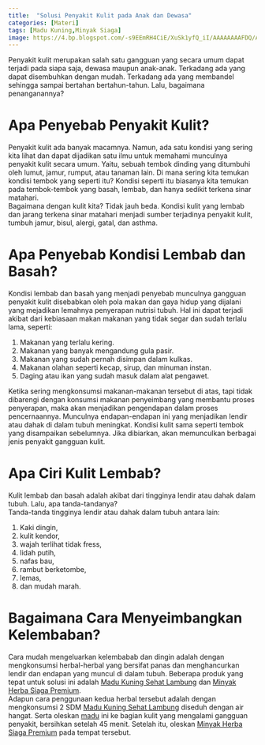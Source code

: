 ```yaml
---
title:  "Solusi Penyakit Kulit pada Anak dan Dewasa"
categories: [Materi]
tags: [Madu Kuning,Minyak Siaga]
image: https://4.bp.blogspot.com/-s9EEmRH4CiE/XuSk1yfQ_iI/AAAAAAAAFDQ/AtLyQvMuU4QAmrPqXewYLgYW_WJ2NCsLACPcBGAsYHg/s1600/202006-mho-solusi-penyakit-kulit.png
---
```


<div>Penyakit kulit merupakan salah satu gangguan yang secara umum dapat terjadi pada siapa saja, dewasa maupun anak-anak. Terkadang ada yang dapat disembuhkan dengan mudah. Terkadang ada yang membandel sehingga sampai bertahan bertahun-tahun. Lalu, bagaimana penanganannya?</div>

<h1>Apa Penyebab Penyakit Kulit?</h1>

<div>Penyakit kulit ada banyak macamnya. Namun, ada satu kondisi yang sering kita lihat dan dapat dijadikan satu ilmu untuk memahami munculnya penyakit kulit secara umum. Yaitu, sebuah tembok dinding yang ditumbuhi oleh lumut, jamur, rumput, atau tanaman lain. Di mana sering kita temukan kondisi tembok yang seperti itu? Kondisi seperti itu biasanya kita temukan pada tembok-tembok yang basah, lembab, dan hanya sedikit terkena sinar matahari.</div>

<div>Bagaimana dengan kulit kita? Tidak jauh beda. Kondisi kulit yang lembab dan jarang terkena sinar matahari menjadi sumber terjadinya penyakit kulit, tumbuh jamur, bisul, alergi, gatal, dan asthma.</div>

<h1>Apa Penyebab Kondisi Lembab dan Basah?</h1>

<div>Kondisi lembab dan basah yang menjadi penyebab munculnya gangguan penyakit kulit disebabkan oleh pola makan dan gaya hidup yang dijalani yang mejadikan lemahnya penyerapan nutrisi tubuh. Hal ini dapat terjadi akibat dari kebiasaan makan makanan yang tidak segar dan sudah terlalu lama, seperti:</div>

<ol>
    <li>Makanan yang terlalu kering.</li>
    <li>Makanan yang banyak mengandung gula pasir.</li>
    <li>Makanan yang sudah pernah disimpan dalam kulkas.</li>
    <li>Makanan olahan seperti kecap, sirup,  dan minuman instan.</li>
    <li>Daging atau ikan yang sudah masuk dalam alat pengawet.</li>
</ol>

<div>Ketika sering mengkonsumsi makanan-makanan tersebut di atas, tapi tidak dibarengi dengan konsumsi makanan penyeimbang yang membantu proses penyerapan, maka akan menjadikan pengendapan dalam proses pencernaannya. Munculnya endapan-endapan ini yang menjadikan lendir atau dahak di dalam tubuh meningkat. Kondisi kulit sama seperti tembok yang disampaikan sebelumnya. Jika dibiarkan, akan memunculkan berbagai jenis penyakit gangguan kulit.</div>

<h1>Apa Ciri Kulit Lembab?</h1>

<div>Kulit lembab dan basah adalah akibat dari tingginya lendir atau dahak dalam tubuh. Lalu, apa tanda-tandanya?</div>

<div>Tanda-tanda tingginya lendir atau dahak dalam tubuh antara lain:</div>

<ol>
    <li>Kaki dingin,</li>
    <li>kulit kendor,</li>
    <li>wajah terlihat tidak fress,</li>
    <li>lidah putih,</li>
    <li>nafas bau,</li>
    <li>rambut berketombe,</li>
    <li>lemas,</li>
    <li>dan mudah marah.</li>
</ol>

<h1>Bagaimana Cara Menyeimbangkan Kelembaban?</h1>

<div>Cara mudah mengeluarkan kelembabab dan dingin adalah dengan mengkonsumsi herbal-herbal yang bersifat panas dan menghancurkan lendir dan endapan yang muncul di dalam tubuh. Beberapa produk yang tepat untuk solusi ini adalah <a href="/produk/madu-kuning-sehat-lambung" title="Madu Kuning Sehat Lambung">Madu Kuning Sehat Lambung</a> dan <a href="/produk/minyak-herba-siaga-premium" title="Minyak Herba Siaga Premium">Minyak Herba Siaga Premium</a>.</div>

<div>Adapun cara penggunaan kedua herbal tersebut adalah dengan mengkonsumsi 2 SDM <a href="/produk/madu-kuning-sehat-lambung" title="Madu Kuning Sehat Lambung">Madu Kuning Sehat Lambung</a> diseduh dengan air hangat. Serta oleskan <a href='/tabs/tags/madu' title="Label Madu">madu</a> ini ke bagian kulit yang mengalami gangguan penyakit, bersihkan setelah 45 menit. Setelah itu, oleskan <a href="/produk/minyak-herba-siaga-premium" title="Minyak Herba Siaga Premium">Minyak Herba Siaga Premium</a> pada tempat tersebut.</div>